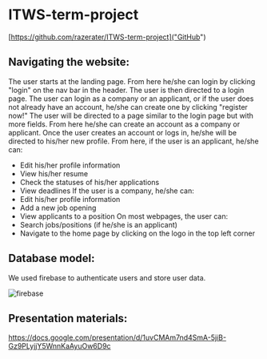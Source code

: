 # ITWS-term-project
[https://github.com/razerater/ITWS-term-project]("GitHub")
## Navigating the website:
The user starts at the landing page. From here he/she can login by clicking "login" on the nav bar in the header.
The user is then directed to a login page. The user can login as a company or an applicant, or if the user does not already have an account, he/she can create one by clicking "register now!"
The user will be directed to a page similar to the login page but with more fields. From here he/she can create an account as a company or applicant.
Once the user creates an account or logs in, he/she will be directed to his/her new profile.
From here, if the user is an applicant, he/she can:
- Edit his/her profile information
- View his/her resume
- Check the statuses of his/her applications
- View deadlines
If the user is a company, he/she can:
- Edit his/her profile information
- Add a new job opening
- View applicants to a position
On most webpages, the user can:
- Search jobs/positions (if he/she is an applicant)
- Navigate to the home page by clicking on the logo in the top left corner

## Database model:
We used firebase to authenticate users and store user data.

![firebase](https://github.com/razerater/ITWS-term-project/blob/master/client/resources/images/db-model.GIF "Firebase database")

## Presentation materials:
https://docs.google.com/presentation/d/1uvCMAm7nd4SmA-5jiB-Gz9PLyjjY5WnnKaAyuOw6D9c
